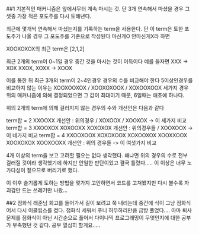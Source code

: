 ##1
기본적인 매커니즘은 앞에서무터 계속 마시는 것. 단 3개 연속해서 마셨을 경우 그 셋중 가장 적은 포도주를 다시 토해낸다.


최근에 몇개씩 연속해서 마셨는지를 기록하는 term을 사용한다. 단 이 term은 토한 포도주가 나올 경우  그 포도주를 기준으로 작성된다
마신게O 안마신게X라 하면

XOOXOXOX의 최근 term은 [2,1,2]

최근 2개의 term이 0~1일 경우 중간 것을 마시는 것이 이득이다
예를 들자면 
XXX -> XOX
XXOX, XOXX -> XOOX

이를 통한 뒤 최근 3개의 term이 2~4인경우 경우의 수를 비교해야 한다 5이상인경우를 비교하지 않는 이유는 
XOOXOOXOX / XOOXOXOOX / XOXOOXOOX 세가지 경우 위의 매커니즘에 의해 결정되었으면 그 값이 최대이기 때문, 6일때는 애초에 하나다.

위의 2개의 term에 의해 걸러지지 않는 경우의 수와 개선안은 다음과 같다

term합 = 2
	XXOOXX
		개선안 : 위의경우 / XOXOOX / XOOXOX 	-> 이 세가지 비교
term합 = 3
	XXOOXOX
	XOXOOXX
	XOXOXOX
		개선안 : 위의경우들 / XOOXOOX 		-> 이 네가지 비교
term합 = 4
	XXOOXOOX
	XOXOXOOX
	XOXOOXOX
	XOOXXOOX
	XOOXOXOX
	XOOXOOXX
		개선안 : 위의 경우들					-> 이 여섯가지 비교

4개 이상의 term을 보고 고려할 필요는 없다 생각했다. 왜냐면 위의 경우의 수로 전부 걸러질 것이라 생각했기에
하지만 안일한 판단이었고 결국 틀렸다..... 이 이상은 너무 노가다성이 짙으므로 버리기로 했다.

이 이후 슬기롭게 토하는 방법을 몇가지 고안하면서 코드를 고쳐봤지만 다시 볼수록 자괴감만 드는 쓰레기만 나왔...

##2 점화식
래준님 회고를 들어가서 길이 보려고 쭉 내리는데 중간에 식이 그냥 점화식어서 다시 이클립스를 켰다.
점화식 세워서 푸니 허무하리만큼 금방 풀었다....
아마 퇴사문제를 점화식이 아닌 시간순으로 풀어서 다이나믹 프로그래밍이 무엇인지에 대한 공부가 부족했던 것 같다.
공부 열심히 할게요.....
